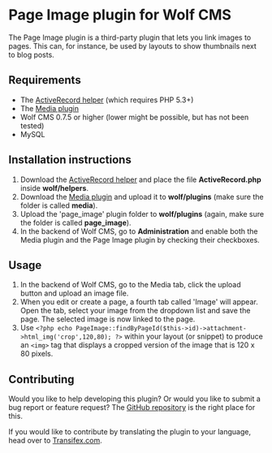 Page Image plugin for Wolf CMS
==============================

The Page Image plugin is a third-party plugin that lets you link images to pages. This can, for instance, be used by layouts to show thumbnails next to blog posts.

Requirements
------------

* The [ActiveRecord helper](https://github.com/NicNLD/wolfcms-ActiveRecord) (which requires PHP 5.3+)
* The [Media plugin](https://github.com/NicNLD/wolfcms-media)
* Wolf CMS 0.7.5 or higher (lower might be possible, but has not been tested)
* MySQL

Installation instructions
-------------------------

1. Download the [ActiveRecord helper](https://github.com/NicNLD/wolfcms-ActiveRecord) and place the file **ActiveRecord.php** inside **wolf/helpers**.
2. Download the [Media plugin](https://github.com/NicNLD/wolfcms-image) and upload it to **wolf/plugins** (make sure the folder is called **media**).
3. Upload the 'page_image' plugin folder to **wolf/plugins** (again, make sure the folder is called **page_image**).
4. In the backend of Wolf CMS, go to **Administration** and enable both the Media plugin and the Page Image plugin by checking their checkboxes.

Usage
-----

1. In the backend of Wolf CMS, go to the Media tab, click the upload button and upload an image file.
2. When you edit or create a page, a fourth tab called 'Image' will appear. Open the tab, select your image from the dropdown list and save the page. The selected image is now linked to the page.
3. Use `<?php echo PageImage::findByPageId($this->id)->attachment->html_img('crop',120,80); ?>` within your layout (or snippet) to produce an `<img>` tag that displays a cropped version of the image that is 120 x 80 pixels.

Contributing
------------

Would you like to help developing this plugin? Or would you like to submit a bug report or feature request? The [GitHub repository](https://github.com/NicNLD/wolfcms-page_image) is the right place for this.

If you would like to contribute by translating the plugin to your language, head over to [Transifex.com](https://www.transifex.com/projects/p/wolfcms-page-image-plugin/).